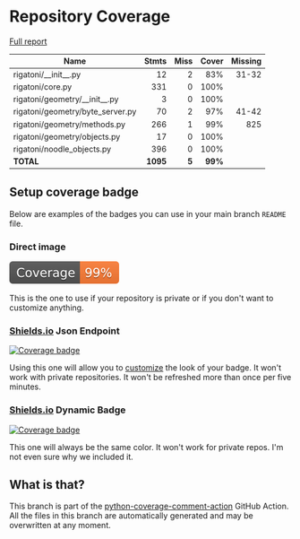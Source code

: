 # Repository Coverage

[Full report](https://htmlpreview.github.io/?https://github.com/InsightCenterNoodles/Rigatoni/blob/python-coverage-comment-action-data/htmlcov/index.html)

| Name                              |    Stmts |     Miss |   Cover |   Missing |
|---------------------------------- | -------: | -------: | ------: | --------: |
| rigatoni/\_\_init\_\_.py          |       12 |        2 |     83% |     31-32 |
| rigatoni/core.py                  |      331 |        0 |    100% |           |
| rigatoni/geometry/\_\_init\_\_.py |        3 |        0 |    100% |           |
| rigatoni/geometry/byte\_server.py |       70 |        2 |     97% |     41-42 |
| rigatoni/geometry/methods.py      |      266 |        1 |     99% |       825 |
| rigatoni/geometry/objects.py      |       17 |        0 |    100% |           |
| rigatoni/noodle\_objects.py       |      396 |        0 |    100% |           |
|                         **TOTAL** | **1095** |    **5** | **99%** |           |


## Setup coverage badge

Below are examples of the badges you can use in your main branch `README` file.

### Direct image

[![Coverage badge](https://raw.githubusercontent.com/InsightCenterNoodles/Rigatoni/python-coverage-comment-action-data/badge.svg)](https://htmlpreview.github.io/?https://github.com/InsightCenterNoodles/Rigatoni/blob/python-coverage-comment-action-data/htmlcov/index.html)

This is the one to use if your repository is private or if you don't want to customize anything.

### [Shields.io](https://shields.io) Json Endpoint

[![Coverage badge](https://img.shields.io/endpoint?url=https://raw.githubusercontent.com/InsightCenterNoodles/Rigatoni/python-coverage-comment-action-data/endpoint.json)](https://htmlpreview.github.io/?https://github.com/InsightCenterNoodles/Rigatoni/blob/python-coverage-comment-action-data/htmlcov/index.html)

Using this one will allow you to [customize](https://shields.io/endpoint) the look of your badge.
It won't work with private repositories. It won't be refreshed more than once per five minutes.

### [Shields.io](https://shields.io) Dynamic Badge

[![Coverage badge](https://img.shields.io/badge/dynamic/json?color=brightgreen&label=coverage&query=%24.message&url=https%3A%2F%2Fraw.githubusercontent.com%2FInsightCenterNoodles%2FRigatoni%2Fpython-coverage-comment-action-data%2Fendpoint.json)](https://htmlpreview.github.io/?https://github.com/InsightCenterNoodles/Rigatoni/blob/python-coverage-comment-action-data/htmlcov/index.html)

This one will always be the same color. It won't work for private repos. I'm not even sure why we included it.

## What is that?

This branch is part of the
[python-coverage-comment-action](https://github.com/marketplace/actions/python-coverage-comment)
GitHub Action. All the files in this branch are automatically generated and may be
overwritten at any moment.